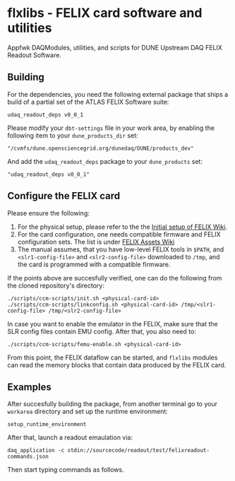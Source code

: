 # flxlibs - FELIX card software and utilities 
Appfwk DAQModules, utilities, and scripts for DUNE Upstream DAQ FELIX Readout Software.

## Building

For the dependencies, you need the following external package that ships a build of a partial set of the ATLAS FELIX Software suite:

    udaq_readout_deps v0_0_1

Please modify your `dbt-settings` file in your work area, by enabling the following item to your `dune_products_dir` set:

    "/cvmfs/dune.opensciencegrid.org/dunedaq/DUNE/products_dev"

And add the `udaq_readout_deps` package to your `dune_products` set:

    "udaq_readout_deps v0_0_1"

## Configure the FELIX card
Please ensure the following:
   1. For the physical setup, please refer to the the [Initial setup of FELIX Wiki](https://github.com/DUNE-DAQ/flxlibs/wiki/Initial-setup-of-FELIX).
   2. For the card configuration, one needs compatible firmware and FELIX configuration sets. The list is under [FELIX Assets Wiki](https://github.com/DUNE-DAQ/flxlibs/wiki/FELIX-assets:-Firmware-and-config-files#compatility-list)
   3. The manual assumes, that you have low-level FELIX tools in `$PATH`, and `<slr1-config-file>` and `<slr2-config-file>` downloaded to `/tmp`, and the card is programmed with a compatible firmware.

If the points above are succesfully verified, one can do the following from the cloned repository's directory:
    
    ./scripts/ccm-scripts/init.sh <physical-card-id>
    ./scripts/ccm-scripts/linkconfig.sh <physical-card-id> /tmp/<slr1-config-file> /tmp/<slr2-config-file>
    
In case you want to enable the emulator in the FELIX, make sure that the SLR config files contain EMU config. After that, you also need to:

    ./scripts/ccm-scripts/femu-enable.sh <physical-card-id>

From this point, the FELIX dataflow can be started, and `flxlibs` modules can read the memory blocks that contain data produced by the FELIX card.

## Examples
After succesfully building the package, from another terminal go to your `workarea` directory and set up the runtime environment:

    setup_runtime_environment
    
After that, launch a readout emaulation via:

    daq_application -c stdin://sourcecode/readout/test/felixreadout-commands.json
    
Then start typing commands as follows.
